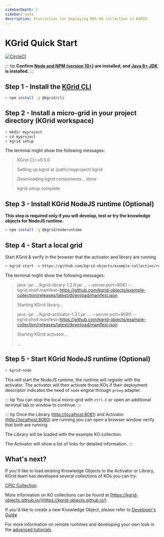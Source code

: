 ```yaml
---
sidebarDepth: 2
sidebar: auto
description: Instruction for Deploying R01 KO collection in KGRID
---
```

# KGrid Quick Start

[![CircleCI](https://circleci.com/gh/kgrid/guides.svg?style=svg)](https://circleci.com/gh/kgrid/guides)

::: tip
**Confirm [Node and NPM (version 10+)](https://nodejs.org) are installed, and [Java 8+ JDK](https://www.oracle.com/technetwork/java/javase/downloads/index.html) is installed.**
:::

## Step 1 - Install the [KGrid CLI](https://kgrid.org/kgrid-cli)

```bash
> npm install -g @kgrid/cli
```

## Step 2 - Install a micro-grid in your project directory (KGrid workspace)

```bash
> mkdir myproject
> cd myproject
> kgrid setup
```
The terminal might show the following messages:
> KGrid CLI v0.5.0
>
> Setting up kgrid at {path}/myproject/.kgrid
>
> Downloading kgrid components... done
>
> kgrid setup complete


## Step 3 - Install KGrid NodeJS runtime (Optional)

__This step is required only if you will develop, test or try the knowledge objects for NodeJS runtime.__

```bash
> npm install -g @kgrid/noderuntime
```

## Step 4 - Start a local grid

Start KGrid & verify in the browser that the activator and library are running

```bash
> kgrid start -m https://github.com/kgrid-objects/example-collection/releases/latest/download/manifest.json
```

The terminal might show the following messages:
> java -jar .../kgrid-library-1.2.6.jar ...  --server.port=8081 --kgrid.shelf.manifest=https://github.com/kgrid-objects/example-collection/releases/latest/download/manifest.json
>
>
> Starting KGrid library...
>
> java -jar .../kgrid-activator-1.3.1.jar ... --server.port=8080 --kgrid.shelf.manifest=https://github.com/kgrid-objects/example-collection/releases/latest/download/manifest.json
>
>
> Starting KGrid activator...
>
> ...


## Step 5 - Start KGrid NodeJS runtime (Optional)

```bash
> kgrid-node
```

This will start the NodeJS runtime, the runtime will register with the activator. The activator will then activate those KOs if their deployment descriptor indicates the need of `node` engine through `proxy` adapter.


::: tip
You can stop the local micro-grid with `ctrl-C` or open an additional terminal tab or window to continue.
:::

::: tip
Once the Library ([http://localhost:8081](http://localhost:8081)) and Activator ([http://localhost:8080](http://localhost:8080)) are running you can open a browser window verify that both are running

The Library will be loaded with the example KO collection.

The Activator will show a list of links for detailed information.
:::

## What's next?

If you'd like to load existing Knowledge Objects to the Activator or Library, KGrid team has developed several collections of KOs you can try:

[CPIC Collection](https://kgrid-objects.github.io/cpic-collection/deployment/)

More information on KO collections can be found at [https://kgrid-objects.github.io/](https://kgrid-objects.github.io/)

If you'd like to create a new Knowledge Object, please refer to [Developer's Guide](https://kgrid.org/guides/developer/)

For more information on remote runtimes and developing your own look in the [advanced tutiorials](/guides/tutorial/runtimes).